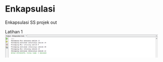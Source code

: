 # Enkapsulasi
Enkapsulasi
SS projek out

Latihan 1
![Alt Text](https://github.com/LintangRamadhanuS/Enkapsulasi/blob/main/Enkapsulasi/ss%20projek%20out/latihan1.png)
